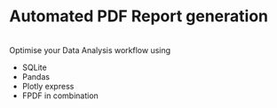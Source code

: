# Automated PDF Report generation
<br>
Optimise your Data Analysis workflow using

- SQLite
- Pandas
- Plotly express
- FPDF
in combination
